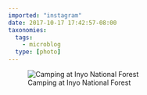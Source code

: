 ```yaml
---
imported: "instagram"
date: 2017-10-17 17:42:57-08:00
taxonomies:
  tags:
    - microblog
  type: [photo]
---
```

<figure>
  <img src="/media/images/photos/2017/10/fbf384e9264586336b86b77501c85dff.jpg" title="Camping at Inyo National Forest"/>
  <figcaption>Camping at Inyo National Forest</figcaption>
</figure>

